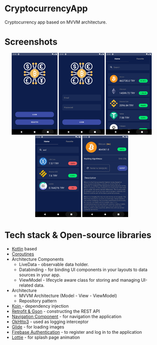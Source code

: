# CryptocurrencyApp
 Cryptocurrency app based on MVVM architecture. 

<h1>Screenshots</h1>
<p align="center">
  <img src="https://github.com/sibelyiildz/CryptocurrencyApp/blob/development/app/src/main/res/drawable/screenshot_1.jpeg" width="150" title="Login & Register" alt="Login & Register">
  <img src="https://github.com/sibelyiildz/CryptocurrencyApp/blob/development/app/src/main/res/drawable/screenshot_2.jpeg" width="150" title="Login" alt="Login">
  <img src="https://github.com/sibelyiildz/CryptocurrencyApp/blob/development/app/src/main/res/drawable/screenshot_3.jpeg" width="150" title="Home" alt="Home">
  <img src="https://github.com/sibelyiildz/CryptocurrencyApp/blob/development/app/src/main/res/drawable/screenshot_4.jpeg" width="150" title="Search" alt="Search">
  <img src="https://github.com/sibelyiildz/CryptocurrencyApp/blob/development/app/src/main/res/drawable/screenshot_5.jpeg" width="150" title="Coin Detail" alt="Coin Detail">
</p>
<h1>Tech stack & Open-source libraries</h1>
<ul>
<li><a href="https://kotlinlang.org/" rel="nofollow">Kotlin</a> based </li>
<li><a href="https://kotlinlang.org/docs/coroutines-overview.html">Coroutines</a></li>
<li> Architecture Components
<ul>
<li>LiveData - observable data holder.</li>
<li>Databinding - for binding UI components in your layouts to data sources in your app.</li>
<li>ViewModel - lifecycle aware class for storing and managing UI-related data.</li>
</ul>
</li>
<li>Architecture
<ul>
<li>MVVM Architecture (Model - View - ViewModel)</li>
<li>Repository pattern</li>
</ul>
</li>
<li><a href="https://insert-koin.io/">Koin </a> - dependency injection</li>
<li><a href="https://github.com/square/retrofit">Retrofit &amp; Gson</a> - constructing the REST API</li>
<li><a href="https://developer.android.com/guide/navigation/navigation-getting-started">Navigation Component</a> - for navigation the application</li>
<li><a href="https://github.com/square/okhttp">OkHttp3</a> - used as logging interceptor</li>
<li><a href="https://github.com/bumptech/glide">Glide</a> - for loading images </li>
<li><a href="https://firebase.google.com/docs/auth">Firebase Authentication</a> - to register and log in to the application</li>
<li><a href="https://lottiefiles.com/">Lottie</a> - for splash page animation</li>
</ul>
